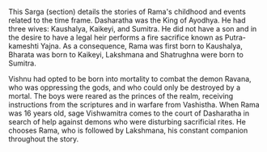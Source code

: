 This Sarga (section) details the stories of Rama's childhood and events related to the time frame. Dasharatha was the King of Ayodhya. He had three wives: Kaushalya, Kaikeyi, and Sumitra. He did not have a son and in the desire to have a legal heir performs a fire sacrifice known as Putra-kameshti Yajna. As a consequence, Rama was first born to Kaushalya, Bharata was born to Kaikeyi, Lakshmana and Shatrughna were born to Sumitra.

Vishnu had opted to be born into mortality to combat the demon Ravana, who was oppressing the gods, and who could only be destroyed by a mortal. The boys were reared as the princes of the realm, receiving instructions from the scriptures and in warfare from Vashistha. When Rama was 16 years old, sage Vishwamitra comes to the court of Dasharatha in search of help against demons who were disturbing sacrificial rites. He chooses Rama, who is followed by Lakshmana, his constant companion throughout the story. 